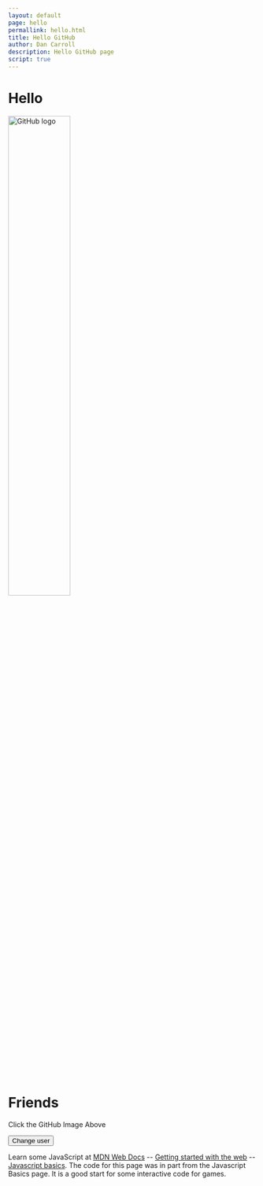 ```yaml
---
layout: default
page: hello
permallink: hello.html
title: Hello GitHub
author: Dan Carroll
description: Hello GitHub page
script: true
---
```


<h1 class="display-1 fw-bold">Hello</h1>
<p class="text-center"><img src="{{ site.baseurl }}/assets/images/GitHub_Logo.png" alt="GitHub logo" width="50%"></p>
<h1 id="whoIsIt" class="display-1 fw-bold text-end">Friends</h1>

<p class="text-center">
    Click the GitHub Image Above
</p>
<p class="text-center">
    <button id="setName">Change user</button>
</p>
<p>
  Learn some JavaScript at <a href="https://developer.mozilla.org/en-US/docs/Learn" alt="mdn web docs">MDN Web Docs</a> -- <a href="https://developer.mozilla.org/en-US/docs/Learn/Getting_started_with_the_web" alt="getting started with the web">Getting started with the web</a> -- <a href="https://developer.mozilla.org/en-US/docs/Learn/Getting_started_with_the_web/JavaScript_basics" alt="javascript basics">Javascript basics</a>. The code for this page was in part from the Javascript Basics page. It is a good start for some interactive code for games.
</p>
